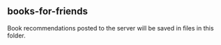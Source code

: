 ## books-for-friends

Book recommendations posted to the server will be saved in files in this folder.